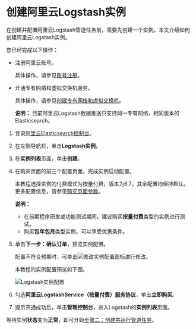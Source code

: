# 创建阿里云Logstash实例

在创建并配置阿里云Logstash管道任务前，需要先创建一个实例。本文介绍如何创建阿里云Logstash实例。

您已经完成以下操作：

-   注册阿里云账号。

    具体操作，请参见[账号注册](https://account.aliyun.com/register/register.html)。

-   开通专有网络和虚拟交换机服务。

    具体操作，请参见[创建专有网络和虚拟交换机](/cn.zh-CN/Logstash实例/快速入门/准备工作.md)。

    **说明：** 目前阿里云Logstash数据推送只支持同一专有网络，相同版本的Elasticsearch。


1.  登录[阿里云Elasticsearch控制台](https://elasticsearch.console.aliyun.com/#/home)。

2.  在左侧导航栏，单击**Logstash实例**。

3.  在**实例列表**页面，单击**创建**。

4.  在购买页面的前三个配置页面，完成实例启动配置。

    本教程选择实例的付费模式为按量付费，版本为6.7，其余配置均保持默认。更多配置信息，请参见[购买页面参数](/cn.zh-CN/Logstash实例/快速入门/步骤一：创建实例/购买页面参数.md)。

    **说明：**

    -   在前期程序研发或功能测试期间，建议购买**按量付费**类型的实例进行测试。
    -   购买**包年包月**类型实例，可以享受优惠条件。
5.  单击**下一步：确认订单**，预览实例配置。

    配置不符合预期时，可单击![修改实例配置](https://static-aliyun-doc.oss-accelerate.aliyuncs.com/assets/img/zh-CN/0546359951/p84860.png)图标进行修改。

    本教程的实例配置预览如下图。

    ![Logstash实例配置](https://static-aliyun-doc.oss-accelerate.aliyuncs.com/assets/img/zh-CN/1618343061/p85383.png)

6.  勾选**阿里云LogstashService（按量付费）服务协议**，单击**立即购买**。

7.  提示开通成功后，单击**管理控制台**，进入Logstash的**实例列表**页面。


等待实例**状态**变为**正常**，即可开始[步骤二：创建并运行管道任务](/cn.zh-CN/Logstash实例/快速入门/步骤二：创建并运行管道任务.md)。

